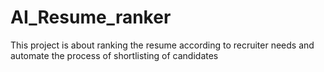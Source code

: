 # AI_Resume_ranker
This project is about ranking the resume according to recruiter needs and automate the process of shortlisting of candidates
